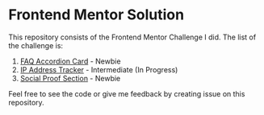 # Frontend Mentor Solution

This repository consists of the Frontend Mentor Challenge I did. The list of the challenge is:
1. [FAQ Accordion Card](https://accordion-card.vercel.app/) - Newbie 
2. [IP Address Tracker](https://www.frontendmentor.io/challenges/ip-address-tracker-I8-0yYAH0) - Intermediate (In Progress)
3. [Social Proof Section](https://social-proof-gules.vercel.app/) - Newbie  



Feel free to see the code or give me feedback by creating issue on this repository.